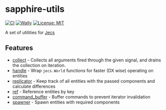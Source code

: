 # sapphire-utils
[![CI](https://img.shields.io/github/actions/workflow/status/mark-marks/jecs-utils/ci.yml?style=for-the-badge&label=CI)](https://github.com/mark-marks/jecs-utils/actions/workflows/ci.yml)
[![Wally](https://img.shields.io/github/v/tag/mark-marks/jecs-utils?&style=for-the-badge)](https://wally.run/package/mark-marks/jecs-utils)
[![License: MIT](https://img.shields.io/badge/license-MIT-blue?style=for-the-badge)](https://github.com/Mark-Marks/jecs-utils/blob/main/LICENSE)

A set of utilities for [Jecs](https://github.com/ukendio/jecs)
<br/>

</div>

## Features

- [collect](/lib/collect.luau) - Collects all arguments fired through the given signal, and drains the collection on iteration.
- [handle](/lib/handle.luau) - Wrap `jecs.World` functions for faster (DX wise) operating on entities
- [replicator](/lib/replicator.luau) - Keep track of all entities with the passed components and calculate differences
- [ref](/lib/ref.luau) - Reference entities by key
- [command_buffer](/lib/command_buffer.luau) - Buffer commands to prevent iterator invalidation
- [spawner](/lib/spawner.luau) - Spawn entities with required components
